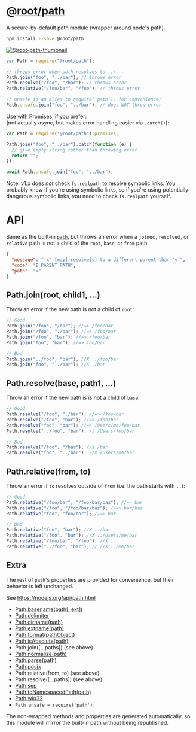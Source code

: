 # [@root/path](https://github.com/therootcompany/path.js)

A secure-by-default path module (wrapper around node's path).

```bash
npm install --save @root/path
```

[![@root-path-thumbnail](https://user-images.githubusercontent.com/122831/122685243-736aac80-d1c7-11eb-81e4-157e58e9f172.jpeg)](https://youtu.be/7JeejK8EDCk)

```js
var Path = require("@root/path");

// throws error when path resolves to ../...
Path.join("foo", "../bar"); // throws error
Path.resolve("/foo", "/bar"); // throws error
Path.relative("/foo/bar", "/foo"); // throws error

// unsafe is an alias to require('path'), for convenience;
Path.unsafe.join("foo", "../bar"); // does NOT throw error
```

Use with Promises, if you prefer: \
(not actually async, but makes error handling easier via `.catch()`):

```js
var Path = require("@root/path").promises;

Path.join("foo", "../bar").catch(function (e) {
  // give empty string rather than throwing error
  return "";
});

await Path.unsafe.join("foo", "../bar");
```

Note: v1.x does _not_ check `fs.realpath` to resolve symbolic links. You
probably know if you're using symbolic links, so if you're using potentially
dangerous symbolic links, you need to check `fs.realpath` yourself.

# API

Same as the built-in [`path`](https://nodejs.org/api/path.html), but throws an
error when a `join`ed, `resolve`d, or `relative` path is not a child of the
`root`, `base`, or `from` path.

```json
{
  "message": "'x' [may] resolve[s] to a different parent than 'y'",
  "code": "E_PARENT_PATH",
  "path": "x"
}
```

## Path.join(root, child1, ...)

Throw an error if the new path is not a child of `root`:

```js
// Good
Path.join("/foo", "/bar"); //=> /foo/bar
Path.join("/foo", "./bar"); //=> /foo/bar
Path.join("/foo", "bar"); //=> /foo/bar
Path.join("foo", "bar"); //=> foo/bar

// Bad
Path.join("../foo", "bar"); //X ../foo/bar
Path.join("foo", "../bar"); //X ./bar
```

## Path.resolve(base, path1, ...)

Throw an error if the new path is is not a child of `base`:

```js
// Good
Path.resolve("/foo", "./bar"); //=> /foo/bar
Path.resolve("/foo", "bar"); //=> /foo/bar
Path.resolve("foo", "bar"); //=> /Users/me/foo/bar
Path.resolve("../foo", "bar"); // /Users/foo/bar

// Bad
Path.resolve("/foo", "/bar"); //X /bar
Path.resolve("foo", "../bar"); //X /Users/me/bar
```

## Path.relative(from, to)

Throw an error if `to` resolves outside of `from` (i.e. the path starts with
`..`):

```js
// Good
Path.relative("/foo/bar", "/foo/bar/baz"); //=> bar
Path.relative("/foo", "/foo/bar/baz"); //=> bar/baz
Path.relative("foo", "foo/bar"); //=> bar

// Bad
Path.relative("foo", "bar"); //X ../bar
Path.relative("/foo", "bar"); //X ../Users/me/bar
Path.relative("/foo/bar", "/foo"); //X ..
Path.relative("../foo", "bar"); // //X ../me/bar
```

## Extra

The rest of `path`'s properties are provided for convenience, but their behavior
is left unchanged.

See <https://nodejs.org/api/path.html>

- [Path.basename(path[, ext])](https://nodejs.org/api/path.html#path_path_basename_path_ext)
- [Path.delimiter](https://nodejs.org/api/path.html#path_path_delimiter)
- [Path.dirname(path)](https://nodejs.org/api/path.html#path_path_dirname_path)
- [Path.extname(path)](https://nodejs.org/api/path.html#path_path_extname_path)
- [Path.format(pathObject)](https://nodejs.org/api/path.html#path_path_format_pathobject)
- [Path.isAbsolute(path)](https://nodejs.org/api/path.html#path_path_isabsolute_path)
- Path.join([...paths]) (see above)
- [Path.normalize(path)](https://nodejs.org/api/path.html#path_path_normalize_path)
- [Path.parse(path)](https://nodejs.org/api/path.html#path_path_parse_path)
- [Path.posix](https://nodejs.org/api/path.html#path_path_posix)
- Path.relative(from, to) (see above)
- Path.resolve([...paths]) (see above)
- [Path.sep](https://nodejs.org/api/path.html#path_path_sep)
- [Path.toNamespacedPath(path)](https://nodejs.org/api/path.html#path_path_tonamespacedpath_path)
- [Path.win32](https://nodejs.org/api/path.html#path_path_win32)
- `Path.unsafe = require('path');`

The non-wrapped methods and properties are generated automatically, so this
module will mirror the built-in path without being republished.
